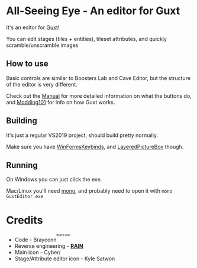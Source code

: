 # All-Seeing Eye - An editor for Guxt
It's an editor for [Guxt](https://www.cavestory.org/pixels-works/guxt.php)!

You can edit stages (tiles + entities), tileset attributes, and quickly scramble/unscramble images

## How to use
Basic controls are similar to Boosters Lab and Cave Editor, but the structure of the editor is very different.

Check out the [Manual](Manual.md) for more detailed information on what the buttons do, and [Modding101](Modding101.md) for info on how Guxt works. 

## Building
It's just a regular VS2019 project, should build pretty normally.

Make sure you have [WinFormsKeybinds](https://github.com/Brayconn/WinFormsKeybinds), and [LayeredPictureBox](https://github.com/Brayconn/LayeredPictureBox/) though.

## Running
On Windows you can just click the exe.

Mac/Linux you'll need [mono](https://www.mono-project.com/), and probably need to open it with `mono GuxtEditor.exe`


# Credits
- Code - Brayconn<sup><sup><sup>that's me!<sup/><sup/><sup/>
- Reverse engineering - [**RAIN**](https://github.com/tilderain/)
- Main icon - Cyber/
- Stage/Attribute editor icon - Kyle Satwon

